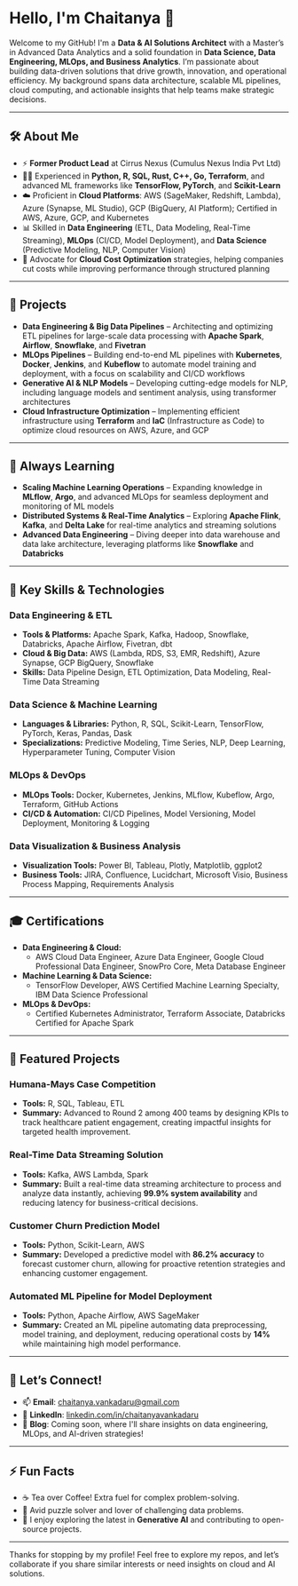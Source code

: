 # Hello, I'm Chaitanya 👋  

Welcome to my GitHub! I'm a **Data & AI Solutions Architect** with a Master’s in Advanced Data Analytics and a solid foundation in **Data Science, Data Engineering, MLOps, and Business Analytics**. I’m passionate about building data-driven solutions that drive growth, innovation, and operational efficiency. My background spans data architecture, scalable ML pipelines, cloud computing, and actionable insights that help teams make strategic decisions.

---

## 🛠️ About Me

- ⚡ **Former Product Lead** at Cirrus Nexus (Cumulus Nexus India Pvt Ltd)
- 👨‍💻 Experienced in **Python, R, SQL, Rust, C++, Go, Terraform**, and advanced ML frameworks like **TensorFlow, PyTorch**, and **Scikit-Learn**
- ☁️ Proficient in **Cloud Platforms**: AWS (SageMaker, Redshift, Lambda), Azure (Synapse, ML Studio), GCP (BigQuery, AI Platform); Certified in AWS, Azure, GCP, and Kubernetes
- 📊 Skilled in **Data Engineering** (ETL, Data Modeling, Real-Time Streaming), **MLOps** (CI/CD, Model Deployment), and **Data Science** (Predictive Modeling, NLP, Computer Vision)
- 💬 Advocate for **Cloud Cost Optimization** strategies, helping companies cut costs while improving performance through structured planning

---

## 🔭 Projects

- **Data Engineering & Big Data Pipelines** – Architecting and optimizing ETL pipelines for large-scale data processing with **Apache Spark**, **Airflow**, **Snowflake**, and **Fivetran**
- **MLOps Pipelines** – Building end-to-end ML pipelines with **Kubernetes**, **Docker**, **Jenkins**, and **Kubeflow** to automate model training and deployment, with a focus on scalability and CI/CD workflows
- **Generative AI & NLP Models** – Developing cutting-edge models for NLP, including language models and sentiment analysis, using transformer architectures
- **Cloud Infrastructure Optimization** – Implementing efficient infrastructure using **Terraform** and **IaC** (Infrastructure as Code) to optimize cloud resources on AWS, Azure, and GCP

---

## 🌱 Always Learning

- **Scaling Machine Learning Operations** – Expanding knowledge in **MLflow**, **Argo**, and advanced MLOps for seamless deployment and monitoring of ML models
- **Distributed Systems & Real-Time Analytics** – Exploring **Apache Flink**, **Kafka**, and **Delta Lake** for real-time analytics and streaming solutions
- **Advanced Data Engineering** – Diving deeper into data warehouse and data lake architecture, leveraging platforms like **Snowflake** and **Databricks**

---

## 🧩 Key Skills & Technologies

### Data Engineering & ETL
- **Tools & Platforms:** Apache Spark, Kafka, Hadoop, Snowflake, Databricks, Apache Airflow, Fivetran, dbt
- **Cloud & Big Data:** AWS (Lambda, RDS, S3, EMR, Redshift), Azure Synapse, GCP BigQuery, Snowflake
- **Skills:** Data Pipeline Design, ETL Optimization, Data Modeling, Real-Time Data Streaming

### Data Science & Machine Learning
- **Languages & Libraries:** Python, R, SQL, Scikit-Learn, TensorFlow, PyTorch, Keras, Pandas, Dask
- **Specializations:** Predictive Modeling, Time Series, NLP, Deep Learning, Hyperparameter Tuning, Computer Vision

### MLOps & DevOps
- **MLOps Tools:** Docker, Kubernetes, Jenkins, MLflow, Kubeflow, Argo, Terraform, GitHub Actions
- **CI/CD & Automation:** CI/CD Pipelines, Model Versioning, Model Deployment, Monitoring & Logging

### Data Visualization & Business Analysis
- **Visualization Tools:** Power BI, Tableau, Plotly, Matplotlib, ggplot2
- **Business Tools:** JIRA, Confluence, Lucidchart, Microsoft Visio, Business Process Mapping, Requirements Analysis

---

## 🎓 Certifications

- **Data Engineering & Cloud:**
  - AWS Cloud Data Engineer, Azure Data Engineer, Google Cloud Professional Data Engineer, SnowPro Core, Meta Database Engineer
- **Machine Learning & Data Science:**
  - TensorFlow Developer, AWS Certified Machine Learning Specialty, IBM Data Science Professional
- **MLOps & DevOps:**
  - Certified Kubernetes Administrator, Terraform Associate, Databricks Certified for Apache Spark

---

## 🌟 Featured Projects

### Humana-Mays Case Competition
- **Tools:** R, SQL, Tableau, ETL
- **Summary:** Advanced to Round 2 among 400 teams by designing KPIs to track healthcare patient engagement, creating impactful insights for targeted health improvement.

### Real-Time Data Streaming Solution
- **Tools:** Kafka, AWS Lambda, Spark
- **Summary:** Built a real-time data streaming architecture to process and analyze data instantly, achieving **99.9% system availability** and reducing latency for business-critical decisions.

### Customer Churn Prediction Model
- **Tools:** Python, Scikit-Learn, AWS
- **Summary:** Developed a predictive model with **86.2% accuracy** to forecast customer churn, allowing for proactive retention strategies and enhancing customer engagement.

### Automated ML Pipeline for Model Deployment
- **Tools:** Python, Apache Airflow, AWS SageMaker
- **Summary:** Created an ML pipeline automating data preprocessing, model training, and deployment, reducing operational costs by **14%** while maintaining high model performance.

---

## 💬 Let’s Connect!

- 📫 **Email**: [chaitanya.vankadaru@gmail.com](mailto:chaitanya.vankadaru@gmail.com)
- 💼 **LinkedIn**: [linkedin.com/in/chaitanyavankadaru](https://www.linkedin.com/in/chaitanyavankadaru/)
- 📝 **Blog**: Coming soon, where I'll share insights on data engineering, MLOps, and AI-driven strategies!

---

## ⚡ Fun Facts

- ☕ Tea over Coffee! Extra fuel for complex problem-solving.
- 🎲 Avid puzzle solver and lover of challenging data problems.
- 👾 I enjoy exploring the latest in **Generative AI** and contributing to open-source projects.

---

Thanks for stopping by my profile! Feel free to explore my repos, and let’s collaborate if you share similar interests or need insights on cloud and AI solutions.

